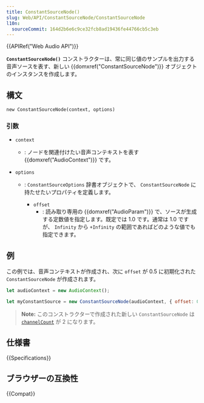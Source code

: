 ```yaml
---
title: ConstantSourceNode()
slug: Web/API/ConstantSourceNode/ConstantSourceNode
l10n:
  sourceCommit: 164d2b6e6c9ce32fcb8ad19436fe44766cb5c3eb
---
```


{{APIRef("Web Audio API")}}

**`ConstantSourceNode()`** コンストラクターは、常に同じ値のサンプルを出力する音声ソースを表す、新しい {{domxref("ConstantSourceNode")}} オブジェクトのインスタンスを作成します。

## 構文

```js-nolint
new ConstantSourceNode(context, options)
```

### 引数

- `context`
  - : ノードを関連付けたい音声コンテキストを表す {{domxref("AudioContext")}} です。
- `options`

  - :  `ConstantSourceOptions` 辞書オブジェクトで、 `ConstantSourceNode` に持たせたいプロパティを定義します。

    - `offset`
      - : 読み取り専用の {{domxref("AudioParam")}} で、ソースが生成する定数値を指定します。既定では 1.0 です。通常は 1.0 ですが、 `Infinity` から `+Infinity` の範囲であればどのような値でも指定できます。

## 例

この例では、音声コンテキストが作成され、次に `offset` が 0.5 に初期化された `ConstantSourceNode` が作成されます。

```js
let audioContext = new AudioContext();

let myConstantSource = new ConstantSourceNode(audioContext, { offset: 0.5 });
```

> **Note:** このコンストラクターで作成された新しい `ConstantSourceNode` は [`channelCount`](/ja/docs/Web/API/AudioNode/channelCount) が 2 になります。

## 仕様書

{{Specifications}}

## ブラウザーの互換性

{{Compat}}
